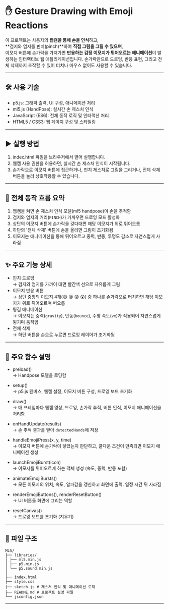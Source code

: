 # ✋ Gesture Drawing with Emoji Reactions

이 프로젝트는 사용자의 **웹캠을 통해 손을 인식**하고,  
**검지와 엄지를 핀치(pinch)**하여 **직접 그림을 그릴 수 있으며**,  
이모지 버튼에 손가락을 가져가면 **반응하는 감정 이모지가 튀어오르는 애니메이션**이 발생하는 인터랙티브 웹 애플리케이션입니다.
손가락만으로 드로잉, 반응 표현, 그리고 전체 삭제까지 조작할 수 있어 터치나 마우스 없이도 사용할 수 있습니다.

---

## 🛠️ 사용 기술

- p5.js: 그래픽 출력, UI 구성, 애니메이션 처리
- ml5.js (HandPose): 실시간 손 제스처 인식
- JavaScript (ES6): 전체 동작 로직 및 인터랙션 처리
- HTML5 / CSS3: 웹 페이지 구성 및 스타일링

---

## ▶️ 실행 방법

1. index.html 파일을 브라우저에서 열어 실행합니다.
2. 웹캠 사용 권한을 허용하면, 실시간 손 제스처 인식이 시작됩니다.
3. 손가락으로 이모지 버튼에 접근하거나, 핀치 제스처로 그림을 그리거나, 전체 삭제 버튼을 눌러 상호작용할 수 있습니다.

---

## 🔁 전체 동작 흐름 요약

1. 웹캠을 켜면 손 제스처 인식 모델(ml5 handpose)이 손을 추적함
2. 검지와 엄지의 거리(`PINCH`)가 가까우면 드로잉 모드 활성화
3. 상단의 이모지 버튼에 손가락을 갖다대면 해당 이모지가 위로 튀어오름
4. 하단의 '전체 삭제' 버튼에 손을 올리면 그림이 초기화됨
5. 이모지는 애니메이션을 통해 튀어오르고 중력, 반동, 투명도 감소로 자연스럽게 사라짐

---

## ✨ 주요 기능 상세

- 핀치 드로잉  
  → 검지와 엄지를 가까이 대면 빨간색 선으로 자유롭게 그림
- 이모지 반응 버튼  
  → 상단 중앙의 이모지 4개(😄 😢 😡 😲) 중 하나를 손가락으로 터치하면 해당 이모지가 위로 튀어오르며 떠오름
- 튕김 애니메이션  
  → 이모지는 중력(`gravity`), 반동(`bounce`), 수평 속도(`vx`)가 적용되어 자연스럽게 튕기며 움직임
- 전체 삭제  
  → 하단 버튼을 손으로 누르면 드로잉 레이어가 초기화됨

---

## 🔧 주요 함수 설명

- preload()  
  → Handpose 모델을 로딩함

- setup()  
  → p5.js 캔버스, 웹캠 설정, 이모지 버튼 구성, 드로잉 보드 초기화

- draw()  
  → 매 프레임마다 웹캠 영상, 드로잉, 손가락 추적, 버튼 인식, 이모지 애니메이션을 처리함

- onHandUpdate(results)  
  → 손 추적 결과를 받아 `detectedHands`에 저장

- handleEmojiPress(x, y, time)  
  → 이모지 버튼에 손가락이 닿았는지 판단하고, 쿨다운 조건이 만족되면 이모지 애니메이션 생성

- launchEmojiBurst(icon)  
  → 이모지를 튀어오르게 하는 객체 생성 (속도, 중력, 반동 포함)

- animateEmojiBursts()  
  → 모든 이모지의 위치, 속도, 알파값을 갱신하고 화면에 출력. 일정 시간 뒤 사라짐

- renderEmojiButtons(), renderResetButton()  
  → UI 버튼들 화면에 그리는 역할

- resetCanvas()  
  → 드로잉 보드를 초기화 (지우기)

---

## 📁 파일 구조

```
ML5/
├── libraries/
│ ├── ml5.min.js
│ ├── p5.min.js
│ └── p5.sound.min.js
│
├── index.html
├── style.css
├── sketch.js # 제스처 인식 및 애니메이션 로직
├── README.md # 프로젝트 설명 파일
└── jsconfig.json
```

---
